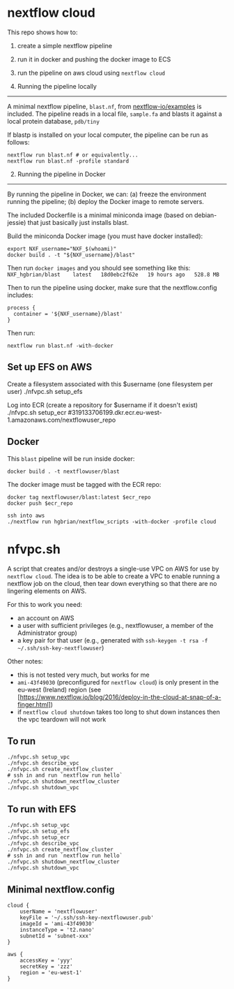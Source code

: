 nextflow cloud
==============
This repo shows how to:

1. create a simple nextflow pipeline
2. run it in docker and pushing the docker image to ECS
3. run the pipeline on aws cloud using `nextflow cloud`


1. Running the pipeline locally
-------------------------------
A minimal nextflow pipeline, `blast.nf`, from 
[nextflow-io/examples](https://www.github.com/nextflow-io/examples) is included.
The pipeline reads in a local file, `sample.fa` 
and blasts it against a local protein database, `pdb/tiny`

If blastp is installed on your local computer, the pipeline can be run as follows:

    nextflow run blast.nf # or equivalently...
    nextflow run blast.nf -profile standard


2. Running the pipeline in Docker
---------------------------------
By running the pipeline in Docker, we can:
(a) freeze the environment running the pipeline;
(b) deploy the Docker image to remote servers.

The included Dockerfile is a minimal miniconda image (based on debian-jessie) 
that just basically just installs blast.

Build the miniconda Docker image (you must have docker installed):

    export NXF_username="NXF_$(whoami)"
    docker build . -t "${NXF_username}/blast"

Then run `docker images` and you should see something like this: `NXF_hgbrian/blast    latest   18d0ebc2f62e   19 hours ago   528.8 MB`

Then to run the pipeline using docker, make sure that the nextflow.config includes:

    process {
      container = '${NXF_username}/blast'
    }
    
Then run:

    nextflow run blast.nf -with-docker



Set up EFS on AWS
-----------------

Create a filesystem associated with this $username (one filesystem per user)
    ./nfvpc.sh setup_efs

Log into ECR (create a repository for $username if it doesn't exist)
    ./nfvpc.sh setup_ecr
    #319133706199.dkr.ecr.eu-west-1.amazonaws.com/nextflowuser_repo


Docker
------
This `blast` pipeline will be run inside docker:

    docker build . -t nextflowuser/blast

The docker image must be tagged with the ECR repo:

    docker tag nextflowuser/blast:latest $ecr_repo
    docker push $ecr_repo

    ssh into aws
    ./nextflow run hgbrian/nextflow_scripts -with-docker -profile cloud


nfvpc.sh
========
A script that creates and/or destroys a single-use VPC on AWS for use by `nextflow cloud`. 
The idea is to be able to create a VPC to enable running a nextflow job on the cloud, 
then tear down everything so that there are no lingering elements on AWS. 

For this to work you need:

- an account on AWS
- a user with sufficient privileges (e.g., nextflowuser, a member of the Administrator group)
- a key pair for that user (e.g., generated with `ssh-keygen -t rsa -f ~/.ssh/ssh-key-nextflowuser`)

Other notes:

- this is not tested very much, but works for me
- `ami-43f49030` (preconfigured for `nextflow cloud`) is only present in the eu-west (Ireland) region
  (see [https://www.nextflow.io/blog/2016/deploy-in-the-cloud-at-snap-of-a-finger.html])
- if `nextflow cloud shutdown` takes too long to shut down instances then the vpc teardown
  will not work

To run
------

    ./nfvpc.sh setup_vpc
    ./nfvpc.sh describe_vpc
    ./nfvpc.sh create_nextflow_cluster
    # ssh in and run `nextflow run hello`
    ./nfvpc.sh shutdown_nextflow_cluster
    ./nfvpc.sh shutdown_vpc


To run with EFS
---------------
    ./nfvpc.sh setup_vpc
    ./nfvpc.sh setup_efs
    ./nfvpc.sh setup_ecr
    ./nfvpc.sh describe_vpc
    ./nfvpc.sh create_nextflow_cluster
    # ssh in and run `nextflow run hello`
    ./nfvpc.sh shutdown_nextflow_cluster
    ./nfvpc.sh shutdown_vpc


Minimal nextflow.config
-----------------------

    cloud {
        userName = 'nextflowuser'
        keyFile = '~/.ssh/ssh-key-nextflowuser.pub'
        imageId = 'ami-43f49030'
        instanceType = 't2.nano'
        subnetId = 'subnet-xxx'
    }

    aws {
        accessKey = 'yyy'
        secretKey = 'zzz'
        region = 'eu-west-1'
    }

